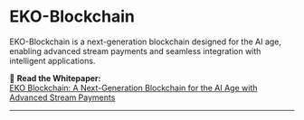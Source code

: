 # EKO-Blockchain

EKO-Blockchain is a next-generation blockchain designed for the AI age, enabling advanced stream payments and seamless integration with intelligent applications.

📄 **Read the Whitepaper:**  
[EKO Blockchain: A Next-Generation Blockchain for the AI Age with Advanced Stream Payments](https://github.com/EchoLinkTech/EKO-Blockchain/blob/main/EKO%20Blockchain%3A%20A%20Next-Generation%20Blockchain%20for%20the%20AI%20Age%20with%20Advanced%20Stream%20Payments.md)

---

